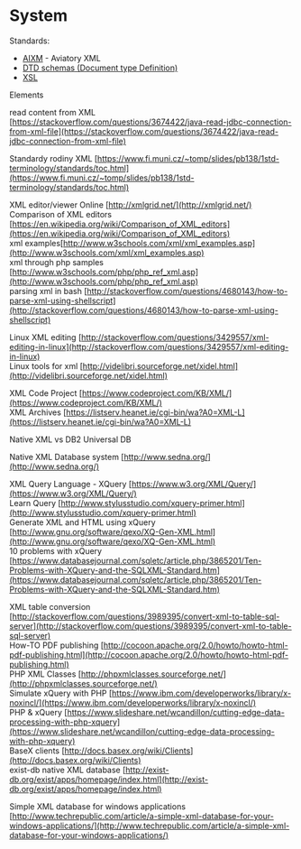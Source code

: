 # System

Standards:

- [AIXM](AIXM.md) - Aviatory XML
- [DTD schemas (Document type Definition)](https://www.sitepoint.com/xml-dtds-xml-schema/)
- [XSL](XSL.md)


Elements



  
read content from XML [https://stackoverflow.com/questions/3674422/java-read-jdbc-connection-from-xml-file](https://stackoverflow.com/questions/3674422/java-read-jdbc-connection-from-xml-file)  
  
Standardy rodiny XML [https://www.fi.muni.cz/~tomp/slides/pb138/1std-terminology/standards/toc.html](https://www.fi.muni.cz/~tomp/slides/pb138/1std-terminology/standards/toc.html)  
  
XML editor/viewer Online [http://xmlgrid.net/](http://xmlgrid.net/)  
Comparison of XML editors [https://en.wikipedia.org/wiki/Comparison_of_XML_editors](https://en.wikipedia.org/wiki/Comparison_of_XML_editors)  
xml examples[http://www.w3schools.com/xml/xml_examples.asp](http://www.w3schools.com/xml/xml_examples.asp)  
xml through php samples [http://www.w3schools.com/php/php_ref_xml.asp](http://www.w3schools.com/php/php_ref_xml.asp)  
parsing xml in bash [http://stackoverflow.com/questions/4680143/how-to-parse-xml-using-shellscript](http://stackoverflow.com/questions/4680143/how-to-parse-xml-using-shellscript)  
  
Linux XML editing [http://stackoverflow.com/questions/3429557/xml-editing-in-linux](http://stackoverflow.com/questions/3429557/xml-editing-in-linux)  
Linux tools for xml [http://videlibri.sourceforge.net/xidel.html](http://videlibri.sourceforge.net/xidel.html)  
  
  
  
XML Code Project [https://www.codeproject.com/KB/XML/](https://www.codeproject.com/KB/XML/)  
XML Archives [https://listserv.heanet.ie/cgi-bin/wa?A0=XML-L](https://listserv.heanet.ie/cgi-bin/wa?A0=XML-L)  
  
Native XML vs DB2 Universal DB  
  
Native XML Database system [http://www.sedna.org/](http://www.sedna.org/)  
  
XML Query Language - XQuery [https://www.w3.org/XML/Query/](https://www.w3.org/XML/Query/)  
Learn Query [http://www.stylusstudio.com/xquery-primer.html](http://www.stylusstudio.com/xquery-primer.html)  
Generate XML and HTML using xQuery [http://www.gnu.org/software/qexo/XQ-Gen-XML.html](http://www.gnu.org/software/qexo/XQ-Gen-XML.html)  
10 problems with xQuery [https://www.databasejournal.com/sqletc/article.php/3865201/Ten-Problems-with-XQuery-and-the-SQLXML-Standard.htm](https://www.databasejournal.com/sqletc/article.php/3865201/Ten-Problems-with-XQuery-and-the-SQLXML-Standard.htm)  
  
  
XML table conversion [http://stackoverflow.com/questions/3989395/convert-xml-to-table-sql-server](http://stackoverflow.com/questions/3989395/convert-xml-to-table-sql-server)  
How-TO PDF publishing [http://cocoon.apache.org/2.0/howto/howto-html-pdf-publishing.html](http://cocoon.apache.org/2.0/howto/howto-html-pdf-publishing.html)  
PHP XML Classes [http://phpxmlclasses.sourceforge.net/](http://phpxmlclasses.sourceforge.net/)  
Simulate xQuery with PHP [https://www.ibm.com/developerworks/library/x-noxincl/](https://www.ibm.com/developerworks/library/x-noxincl/)  
PHP & xQuery [https://www.slideshare.net/wcandillon/cutting-edge-data-processing-with-php-xquery](https://www.slideshare.net/wcandillon/cutting-edge-data-processing-with-php-xquery)  
BaseX clients [http://docs.basex.org/wiki/Clients](http://docs.basex.org/wiki/Clients)  
exist-db native XML database [http://exist-db.org/exist/apps/homepage/index.html](http://exist-db.org/exist/apps/homepage/index.html)  
  
Simple XML database for windows applications [http://www.techrepublic.com/article/a-simple-xml-database-for-your-windows-applications/](http://www.techrepublic.com/article/a-simple-xml-database-for-your-windows-applications/)
